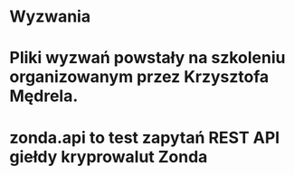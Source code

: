 # Wyzwania

# Pliki wyzwań powstały na szkoleniu organizowanym przez Krzysztofa Mędrela.
# zonda.api to test zapytań REST API giełdy kryprowalut Zonda
